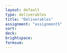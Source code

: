 ```yaml
---
layout: default
type: deliverables
title: "Deliverables"
assignment: "assignment5"
sort:
deck:
brightspace:
formsum:
---
```


